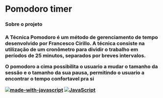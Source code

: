 # Pomodoro timer

<h3>Sobre o projeto<h3>
<p>A Técnica Pomodoro é um método de gerenciamento de tempo desenvolvido por Francesco Cirillo. A técnica consiste na utilização de um
cronômetro para dividir o trabalho em períodos de 25 minutos, separados por breves intervalos.</p>
<p>O pomodoro a cima possibilita o usuario a mudar o tamanho da sessão e o tamanho da sua pausa, permitindo o usuario a encontrar o tempo
confortavel pra si</p>

[![made-with-javascript](https://img.shields.io/badge/Made%20with-JavaScript-1f425f.svg)](https://www.javascript.com)
[![JavaScript](https://img.shields.io/badge/--F7DF1E?logo=javascript&logoColor=000)](https://www.javascript.com/)
